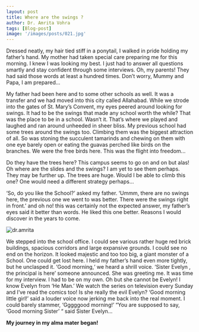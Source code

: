 ```yaml
---
layout: post
title: Where are the swings ?
author: Dr. Amrita Vohra
tags: [Blog-post]
image: '/images/posts/021.jpg'
---
```


Dressed neatly, my hair tied stiff in a ponytail, I walked in pride holding my father’s hand. My mother had taken special care preparing me for this morning. I knew I was looking my best. I just had to answer all questions smartly and stay confident through some interviews. Oh, my parents! They had said those words at least a hundred times. Don’t worry, Mummy and Papa, I am prepared...

My father had been here and to some other schools as well. It was a transfer and we had moved into this city called Allahabad. While we strode into the gates of St. Mary’s Convent, my eyes peered around looking for swings. It had to be the swings that made any school worth the while? That was the place to be in a school. Wasn’t it. That’s where we played and laughed and ran around unheeded in sheer bliss. My previous school had some trees around the swings too. Climbing them was the biggest attraction of all. So was stoning the succulent tamarinds and chewing on them with one eye barely open or eating the guavas perched like birds on the branches. We were the free birds here. This was the flight into freedom...

Do they have the trees here? This campus seems to go on and on but alas! Oh where are the slides and the swings? I am yet to see them perhaps. They may be further up. The trees are huge. Would I be able to climb this one? One would need a different strategy perhaps...

‘So, do you like the School?’ asked my father. ‘Ummm, there are no swings here, the previous one we went to was better. There were the swings right in front.’ and oh no! this was certainly not the expected answer, my father’s eyes said it better than words. He liked this one better. Reasons I would discover in the years to come.

![dr.amrita](https://i.imgur.com/wdl4mI2.jpg)

We stepped into the school office. I could see various rather huge red brick buildings, spacious corridors and large expansive grounds. I could see no end on the horizon. It looked majestic and too too big, a giant monster of a School. One could get lost here. I held my father’s hand even more tightly, but he unclasped it. ‘Good morning,‘ we heard a shrill voice. ‘Sister Evelyn , the principal is here’ someone announced. She was greeting me. It was time for my interview. I had to be on my own. Oh but she cannot be Evelyn! I know Evelyn from ‘He Man.’ We watch the series on television every Sunday and I’ve read the comics too! Is she really the evil Evelyn? ‘Good morning little girl!’ said a louder voice now jerking me back into the real moment. I could barely stammer, ‘Gggggood morning!’ “You are supposed to say, ‘Good morning Sister’ “ said Sister Evelyn...

**My journey in my alma mater began!**